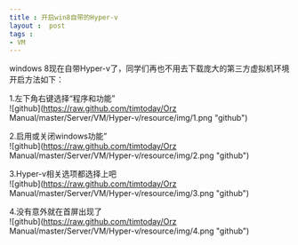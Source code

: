 ```yaml
---
title : 开启win8自带的Hyper-v
layout :  post
tags : 
- VM
---
```

windows 8现在自带Hyper-v了，同学们再也不用去下载庞大的第三方虚拟机环境<br/>
开启方法如下：<br/>

1.左下角右键选择“程序和功能”<br/>
![github](https://raw.github.com/timtoday/Orz Manual/master/Server/VM/Hyper-v/resource/img/1.png "github")<br/>

2.启用或关闭windows功能”<br/>
![github](https://raw.github.com/timtoday/Orz Manual/master/Server/VM/Hyper-v/resource/img/2.png "github")<br/>

3.Hyper-v相关选项都选择上吧<br/>
![github](https://raw.github.com/timtoday/Orz Manual/master/Server/VM/Hyper-v/resource/img/3.png "github")<br/>

4.没有意外就在首屏出现了<br/>
![github](https://raw.github.com/timtoday/Orz Manual/master/Server/VM/Hyper-v/resource/img/4.png "github")<br/>



 
